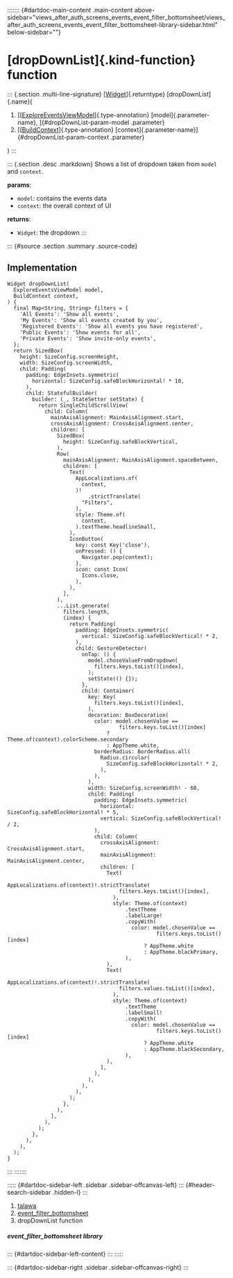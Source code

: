 ::::::: {#dartdoc-main-content .main-content above-sidebar="views_after_auth_screens_events_event_filter_bottomsheet/views_after_auth_screens_events_event_filter_bottomsheet-library-sidebar.html" below-sidebar=""}
<div>

# [dropDownList]{.kind-function} function

</div>

::: {.section .multi-line-signature}
[[Widget](https://api.flutter.dev/flutter/widgets/Widget-class.html)]{.returntype}
[dropDownList]{.name}(

1.  [[[ExploreEventsViewModel](../view_model_after_auth_view_models_event_view_models_explore_events_view_model/ExploreEventsViewModel-class.html)]{.type-annotation}
    [model]{.parameter-name}, ]{#dropDownList-param-model .parameter}
2.  [[[BuildContext](https://api.flutter.dev/flutter/widgets/BuildContext-class.html)]{.type-annotation}
    [context]{.parameter-name}]{#dropDownList-param-context .parameter}

)
:::

::: {.section .desc .markdown}
Shows a list of dropdown taken from `model` and `context`.

**params**:

-   `model`: contains the events data
-   `context`: the overall context of UI

**returns**:

-   `Widget`: the dropdown
:::

::: {#source .section .summary .source-code}
## Implementation

``` language-dart
Widget dropDownList(
  ExploreEventsViewModel model,
  BuildContext context,
) {
  final Map<String, String> filters = {
    'All Events': 'Show all events',
    'My Events': 'Show all events created by you',
    'Registered Events': 'Show all events you have registered',
    'Public Events': 'Show events for all',
    'Private Events': 'Show invite-only events',
  };
  return SizedBox(
    height: SizeConfig.screenHeight,
    width: SizeConfig.screenWidth,
    child: Padding(
      padding: EdgeInsets.symmetric(
        horizontal: SizeConfig.safeBlockHorizontal! * 10,
      ),
      child: StatefulBuilder(
        builder: (_, StateSetter setState) {
          return SingleChildScrollView(
            child: Column(
              mainAxisAlignment: MainAxisAlignment.start,
              crossAxisAlignment: CrossAxisAlignment.center,
              children: [
                SizedBox(
                  height: SizeConfig.safeBlockVertical,
                ),
                Row(
                  mainAxisAlignment: MainAxisAlignment.spaceBetween,
                  children: [
                    Text(
                      AppLocalizations.of(
                        context,
                      )!
                          .strictTranslate(
                        "Filters",
                      ),
                      style: Theme.of(
                        context,
                      ).textTheme.headlineSmall,
                    ),
                    IconButton(
                      key: const Key('close'),
                      onPressed: () {
                        Navigator.pop(context);
                      },
                      icon: const Icon(
                        Icons.close,
                      ),
                    ),
                  ],
                ),
                ...List.generate(
                  filters.length,
                  (index) {
                    return Padding(
                      padding: EdgeInsets.symmetric(
                        vertical: SizeConfig.safeBlockVertical! * 2,
                      ),
                      child: GestureDetector(
                        onTap: () {
                          model.choseValueFromDropdown(
                            filters.keys.toList()[index],
                          );
                          setState(() {});
                        },
                        child: Container(
                          key: Key(
                            filters.keys.toList()[index],
                          ),
                          decoration: BoxDecoration(
                            color: model.chosenValue ==
                                    filters.keys.toList()[index]
                                ? Theme.of(context).colorScheme.secondary
                                : AppTheme.white,
                            borderRadius: BorderRadius.all(
                              Radius.circular(
                                SizeConfig.safeBlockHorizontal! * 2,
                              ),
                            ),
                          ),
                          width: SizeConfig.screenWidth! - 60,
                          child: Padding(
                            padding: EdgeInsets.symmetric(
                              horizontal: SizeConfig.safeBlockHorizontal! * 5,
                              vertical: SizeConfig.safeBlockVertical! / 2,
                            ),
                            child: Column(
                              crossAxisAlignment: CrossAxisAlignment.start,
                              mainAxisAlignment: MainAxisAlignment.center,
                              children: [
                                Text(
                                  AppLocalizations.of(context)!.strictTranslate(
                                    filters.keys.toList()[index],
                                  ),
                                  style: Theme.of(context)
                                      .textTheme
                                      .labelLarge!
                                      .copyWith(
                                        color: model.chosenValue ==
                                                filters.keys.toList()[index]
                                            ? AppTheme.white
                                            : AppTheme.blackPrimary,
                                      ),
                                ),
                                Text(
                                  AppLocalizations.of(context)!.strictTranslate(
                                    filters.values.toList()[index],
                                  ),
                                  style: Theme.of(context)
                                      .textTheme
                                      .labelSmall!
                                      .copyWith(
                                        color: model.chosenValue ==
                                                filters.keys.toList()[index]
                                            ? AppTheme.white
                                            : AppTheme.blackSecondary,
                                      ),
                                ),
                              ],
                            ),
                          ),
                        ),
                      ),
                    );
                  },
                ),
              ],
            ),
          );
        },
      ),
    ),
  );
}
```
:::
:::::::

::::: {#dartdoc-sidebar-left .sidebar .sidebar-offcanvas-left}
::: {#header-search-sidebar .hidden-l}
:::

1.  [talawa](../index.html)
2.  [event_filter_bottomsheet](../views_after_auth_screens_events_event_filter_bottomsheet/)
3.  dropDownList function

##### event_filter_bottomsheet library

::: {#dartdoc-sidebar-left-content}
:::
:::::

::: {#dartdoc-sidebar-right .sidebar .sidebar-offcanvas-right}
:::
